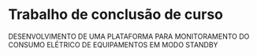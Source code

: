 # Trabalho de conclusão de curso
DESENVOLVIMENTO DE UMA PLATAFORMA PARA MONITORAMENTO DO CONSUMO ELÉTRICO DE EQUIPAMENTOS EM MODO STANDBY
